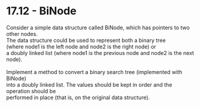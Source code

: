 # 17.12 - BiNode

Consider a simple data structure called BiNode, which has pointers to two other nodes.\
The data structure could be used to represent both a binary tree\
(where node1 is the left node and node2 is the right node) or\
a doubly linked list (where node1 is the previous node and node2 is the next node).\
\
Implement a method to convert a binary search tree (implemented with BiNode)\
into a doubly linked list. The values should be kept in order and the operation should be\
performed in place (that is, on the original data structure).&#x20;
